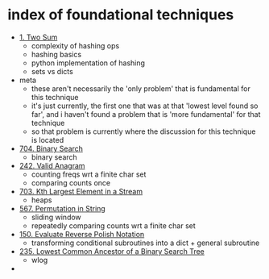 
# index of foundational techniques
- [1. Two Sum](../LeetCode/1.%20Two%20Sum.md)
	- complexity of hashing ops
	- hashing basics
	- python implementation of hashing
	- sets vs dicts
- meta
	- these aren't necessarily the 'only problem' that is fundamental for this technique
	- it's just currently, the first one that was at that 'lowest level found so far', and i haven't found a problem that is 'more fundamental' for that technique
	- so that problem is currently where the discussion for this technique is located
- [704. Binary Search](../LeetCode/704.%20Binary%20Search.md)
	- binary search
- [242. Valid Anagram](../LeetCode/242.%20Valid%20Anagram.md)
	- counting freqs wrt a finite char set
	- comparing counts once
- [703. Kth Largest Element in a Stream](../LeetCode/703.%20Kth%20Largest%20Element%20in%20a%20Stream.md)
	- heaps
- [567. Permutation in String](../LeetCode/567.%20Permutation%20in%20String.md)
	- sliding window
	- repeatedly comparing counts wrt a finite char set
- [150. Evaluate Reverse Polish Notation](../LeetCode/150.%20Evaluate%20Reverse%20Polish%20Notation.md)
	- transforming conditional subroutines into a dict + general subroutine
- [235. Lowest Common Ancestor of a Binary Search Tree](../LeetCode/235.%20Lowest%20Common%20Ancestor%20of%20a%20Binary%20Search%20Tree.md)
	- wlog
- 